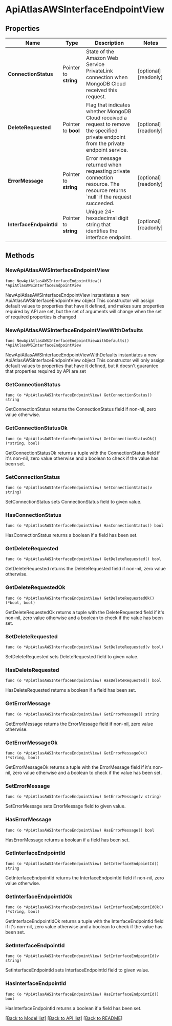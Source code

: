 # ApiAtlasAWSInterfaceEndpointView

## Properties

Name | Type | Description | Notes
------------ | ------------- | ------------- | -------------
**ConnectionStatus** | Pointer to **string** | State of the Amazon Web Service PrivateLink connection when MongoDB Cloud received this request. | [optional] [readonly] 
**DeleteRequested** | Pointer to **bool** | Flag that indicates whether MongoDB Cloud received a request to remove the specified private endpoint from the private endpoint service. | [optional] [readonly] 
**ErrorMessage** | Pointer to **string** | Error message returned when requesting private connection resource. The resource returns &#x60;null&#x60; if the request succeeded. | [optional] [readonly] 
**InterfaceEndpointId** | Pointer to **string** | Unique 24-hexadecimal digit string that identifies the interface endpoint. | [optional] [readonly] 

## Methods

### NewApiAtlasAWSInterfaceEndpointView

`func NewApiAtlasAWSInterfaceEndpointView() *ApiAtlasAWSInterfaceEndpointView`

NewApiAtlasAWSInterfaceEndpointView instantiates a new ApiAtlasAWSInterfaceEndpointView object
This constructor will assign default values to properties that have it defined,
and makes sure properties required by API are set, but the set of arguments
will change when the set of required properties is changed

### NewApiAtlasAWSInterfaceEndpointViewWithDefaults

`func NewApiAtlasAWSInterfaceEndpointViewWithDefaults() *ApiAtlasAWSInterfaceEndpointView`

NewApiAtlasAWSInterfaceEndpointViewWithDefaults instantiates a new ApiAtlasAWSInterfaceEndpointView object
This constructor will only assign default values to properties that have it defined,
but it doesn't guarantee that properties required by API are set

### GetConnectionStatus

`func (o *ApiAtlasAWSInterfaceEndpointView) GetConnectionStatus() string`

GetConnectionStatus returns the ConnectionStatus field if non-nil, zero value otherwise.

### GetConnectionStatusOk

`func (o *ApiAtlasAWSInterfaceEndpointView) GetConnectionStatusOk() (*string, bool)`

GetConnectionStatusOk returns a tuple with the ConnectionStatus field if it's non-nil, zero value otherwise
and a boolean to check if the value has been set.

### SetConnectionStatus

`func (o *ApiAtlasAWSInterfaceEndpointView) SetConnectionStatus(v string)`

SetConnectionStatus sets ConnectionStatus field to given value.

### HasConnectionStatus

`func (o *ApiAtlasAWSInterfaceEndpointView) HasConnectionStatus() bool`

HasConnectionStatus returns a boolean if a field has been set.

### GetDeleteRequested

`func (o *ApiAtlasAWSInterfaceEndpointView) GetDeleteRequested() bool`

GetDeleteRequested returns the DeleteRequested field if non-nil, zero value otherwise.

### GetDeleteRequestedOk

`func (o *ApiAtlasAWSInterfaceEndpointView) GetDeleteRequestedOk() (*bool, bool)`

GetDeleteRequestedOk returns a tuple with the DeleteRequested field if it's non-nil, zero value otherwise
and a boolean to check if the value has been set.

### SetDeleteRequested

`func (o *ApiAtlasAWSInterfaceEndpointView) SetDeleteRequested(v bool)`

SetDeleteRequested sets DeleteRequested field to given value.

### HasDeleteRequested

`func (o *ApiAtlasAWSInterfaceEndpointView) HasDeleteRequested() bool`

HasDeleteRequested returns a boolean if a field has been set.

### GetErrorMessage

`func (o *ApiAtlasAWSInterfaceEndpointView) GetErrorMessage() string`

GetErrorMessage returns the ErrorMessage field if non-nil, zero value otherwise.

### GetErrorMessageOk

`func (o *ApiAtlasAWSInterfaceEndpointView) GetErrorMessageOk() (*string, bool)`

GetErrorMessageOk returns a tuple with the ErrorMessage field if it's non-nil, zero value otherwise
and a boolean to check if the value has been set.

### SetErrorMessage

`func (o *ApiAtlasAWSInterfaceEndpointView) SetErrorMessage(v string)`

SetErrorMessage sets ErrorMessage field to given value.

### HasErrorMessage

`func (o *ApiAtlasAWSInterfaceEndpointView) HasErrorMessage() bool`

HasErrorMessage returns a boolean if a field has been set.

### GetInterfaceEndpointId

`func (o *ApiAtlasAWSInterfaceEndpointView) GetInterfaceEndpointId() string`

GetInterfaceEndpointId returns the InterfaceEndpointId field if non-nil, zero value otherwise.

### GetInterfaceEndpointIdOk

`func (o *ApiAtlasAWSInterfaceEndpointView) GetInterfaceEndpointIdOk() (*string, bool)`

GetInterfaceEndpointIdOk returns a tuple with the InterfaceEndpointId field if it's non-nil, zero value otherwise
and a boolean to check if the value has been set.

### SetInterfaceEndpointId

`func (o *ApiAtlasAWSInterfaceEndpointView) SetInterfaceEndpointId(v string)`

SetInterfaceEndpointId sets InterfaceEndpointId field to given value.

### HasInterfaceEndpointId

`func (o *ApiAtlasAWSInterfaceEndpointView) HasInterfaceEndpointId() bool`

HasInterfaceEndpointId returns a boolean if a field has been set.


[[Back to Model list]](../README.md#documentation-for-models) [[Back to API list]](../README.md#documentation-for-api-endpoints) [[Back to README]](../README.md)


